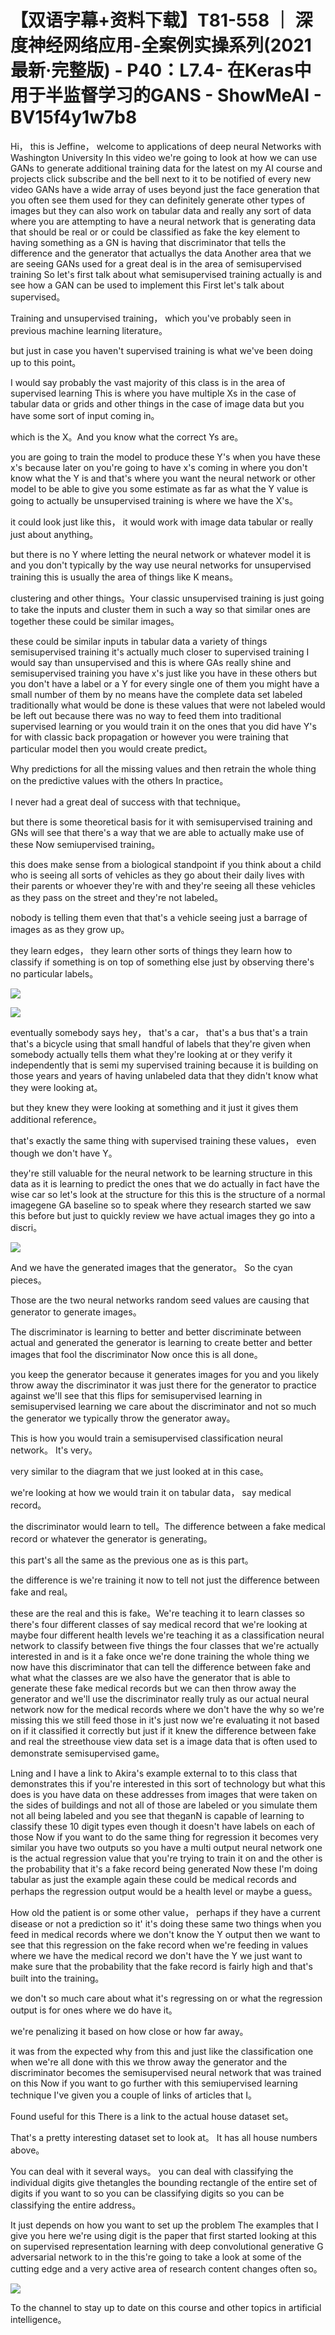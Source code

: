 # 【双语字幕+资料下载】T81-558 ｜ 深度神经网络应用-全案例实操系列(2021最新·完整版) - P40：L7.4- 在Keras中用于半监督学习的GANS - ShowMeAI - BV15f4y1w7b8

Hi， this is Jeffine， welcome to applications of deep neural Networks with Washington University In this video we're going to look at how we can use GANs to generate additional training data for the latest on my AI course and projects click subscribe and the bell next to it to be notified of every new video GANs have a wide array of uses beyond just the face generation that you often see them used for they can definitely generate other types of images but they can also work on tabular data and really any sort of data where you are attempting to have a neural network that is generating data that should be real or or could be classified as fake the key element to having something as a GN is having that discriminator that tells the difference and the generator that actuallys the data Another area that we are seeing GANs used for a great deal is in the area of semisupervised training So let's first talk about what semisupervised training actually is and see how a GAN can be used to implement this First let's talk about supervised。

Training and unsupervised training， which you've probably seen in previous machine learning literature。

 but just in case you haven't supervised training is what we've been doing up to this point。

 I would say probably the vast majority of this class is in the area of supervised learning This is where you have multiple Xs in the case of tabular data or grids and other things in the case of image data but you have some sort of input coming in。

 which is the X。And you know what the correct Ys are。

 you are going to train the model to produce these Y's when you have these x's because later on you're going to have x's coming in where you don't know what the Y is and that's where you want the neural network or other model to be able to give you some estimate as far as what the Y value is going to actually be unsupervised training is where we have the X's。

 it could look just like this， it would work with image data tabular or really just about anything。

 but there is no Y where letting the neural network or whatever model it is and you don't typically by the way use neural networks for unsupervised training this is usually the area of things like K means。

 clustering and other things。Your classic unsupervised training is just going to take the inputs and cluster them in such a way so that similar ones are together these could be similar images。

 these could be similar inputs in tabular data a variety of things semisupervised training it's actually much closer to supervised training I would say than unsupervised and this is where GAs really shine and semisupervised training you have x's just like you have in these others but you don't have a label or a Y for every single one of them you might have a small number of them by no means have the complete data set labeled traditionally what would be done is these values that were not labeled would be left out because there was no way to feed them into traditional supervised learning or you would train it on the ones that you did have Y's for with classic back propagation or however you were training that particular model then you would create predict。

Why predictions for all the missing values and then retrain the whole thing on the predictive values with the others In practice。

 I never had a great deal of success with that technique。

 but there is some theoretical basis for it with semisupervised training and GNs will see that there's a way that we are able to actually make use of these Now semiupervised training。

 this does make sense from a biological standpoint if you think about a child who is seeing all sorts of vehicles as they go about their daily lives with their parents or whoever they're with and they're seeing all these vehicles as they pass on the street and they're not labeled。

 nobody is telling them even that that's a vehicle seeing just a barrage of images as as they grow up。

 they learn edges， they learn other sorts of things they learn how to classify if something is on top of something else just by observing there's no particular labels。



![](img/f767f7ef74d84f44593821b6fdff2880_1.png)

![](img/f767f7ef74d84f44593821b6fdff2880_2.png)

eventually somebody says hey， that's a car， that's a bus that's a train that's a bicycle using that small handful of labels that they're given when somebody actually tells them what they're looking at or they verify it independently that is semi my supervised training because it is building on those years and years of having unlabeled data that they didn't know what they were looking at。

 but they knew they were looking at something and it just it gives them additional reference。

 that's exactly the same thing with supervised training these values， even though we don't have Y。

 they're still valuable for the neural network to be learning structure in this data as it is learning to predict the ones that we do actually in fact have the wise car so let's look at the structure for this this is the structure of a normal imagegene GA baseline so to speak where they research started we saw this before but just to quickly review we have actual images they go into a discri。



![](img/f767f7ef74d84f44593821b6fdff2880_4.png)

And we have the generated images that the generator。 So the cyan pieces。

 Those are the two neural networks random seed values are causing that generator to generate images。

 The discriminator is learning to better and better discriminate between actual and generated the generator is learning to create better and better images that fool the discriminator Now once this is all done。

 you keep the generator because it generates images for you and you likely throw away the discriminator it was just there for the generator to practice against we'll see that this flips for semisupervised learning in semisupervised learning we care about the discriminator and not so much the generator we typically throw the generator away。

 This is how you would train a semisupervised classification neural network。 It's very。

 very similar to the diagram that we just looked at in this case。

 we're looking at how we would train it on tabular data， say medical record。

 the discriminator would learn to tell。The difference between a fake medical record or whatever the generator is generating。

 this part's all the same as the previous one as is this part。

 the difference is we're training it now to tell not just the difference between fake and real。

 these are the real and this is fake。We're teaching it to learn classes so there's four different classes of say medical record that we're looking at maybe four different health levels we're teaching it as a classification neural network to classify between five things the four classes that we're actually interested in and is it a fake once we're done training the whole thing we now have this discriminator that can tell the difference between fake and what what the classes are we also have the generator that is able to generate these fake medical records but we can then throw away the generator and we'll use the discriminator really truly as our actual neural network now for the medical records where we don't have the why so we're missing this we still feed those in it's just now we're evaluating it not based on if it classified it correctly but just if it knew the difference between fake and real the streethouse view data set is a image data that is often used to demonstrate semisupervised game。

Lning and I have a link to Akira's example external to to this class that demonstrates this if you're interested in this sort of technology but what this does is you have data on these addresses from images that were taken on the sides of buildings and not all of those are labeled or you simulate them not all being labeled and you see that theganN is capable of learning to classify these 10 digit types even though it doesn't have labels on each of those Now if you want to do the same thing for regression it becomes very similar you have two outputs so you have a multi output neural network one is the actual regression value that you're trying to train it on and the other is the probability that it's a fake record being generated Now these I'm doing tabular as just the example again these could be medical records and perhaps the regression output would be a health level or maybe a guess。

How old the patient is or some other value， perhaps if they have a current disease or not a prediction so it' it's doing these same two things when you feed in medical records where we don't know the Y output then we want to see that this regression on the fake record when we're feeding in values where we have the medical record we don't have the Y we just want to make sure that the probability that the fake record is fairly high and that's built into the training。

 we don't so much care about what it's regressing on or what the regression output is for ones where we do have it。

 we're penalizing it based on how close or how far away。

 it was from the expected why from this and just like the classification one when we're all done with this we throw away the generator and the discriminator becomes the semisupervised neural network that was trained on this Now if you want to go further with this semiupervised learning technique I've given you a couple of links of articles that I。

Found useful for this There is a link to the actual house dataset set。

 That's a pretty interesting dataset set to look at。 It has all house numbers above。

 You can deal with it several ways。 you can deal with classifying the individual digits give thetangles the bounding rectangle of the entire set of digits if you want to so you can be classifying digits so you can be classifying the entire address。

 It just depends on how you want to set up the problem The examples that I give you here we're using digit is the paper that first started looking at this on supervised representation learning with deep convolutional generative G adversarial network to in the this're going to take a look at some of the cutting edge and a very active area of research content changes often so。



![](img/f767f7ef74d84f44593821b6fdff2880_6.png)

To the channel to stay up to date on this course and other topics in artificial intelligence。

